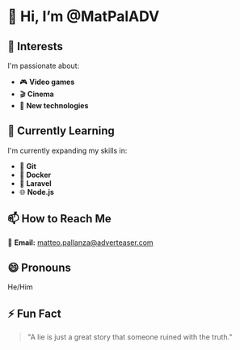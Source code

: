 # 👋 Hi, I’m @MatPalADV

## 👀 Interests
I'm passionate about:
- 🎮 **Video games**
- 🎬 **Cinema**
- 🚀 **New technologies**

## 🌱 Currently Learning
I'm currently expanding my skills in:
- 🐙 **Git**
- 🐳 **Docker**
- 🌿 **Laravel**
- 🌐 **Node.js**

## 📫 How to Reach Me
📧 **Email:** [matteo.pallanza@adverteaser.com](mailto:matteo.pallanza@adverteaser.com)

## 😄 Pronouns
He/Him

## ⚡ Fun Fact
> "A lie is just a great story that someone ruined with the truth."

<!---
MatPalADV/MatPalADV is a ✨ special ✨ repository because its `README.md` (this file) appears on your GitHub profile.
You can click the Preview link to take a look at your changes.
--->
